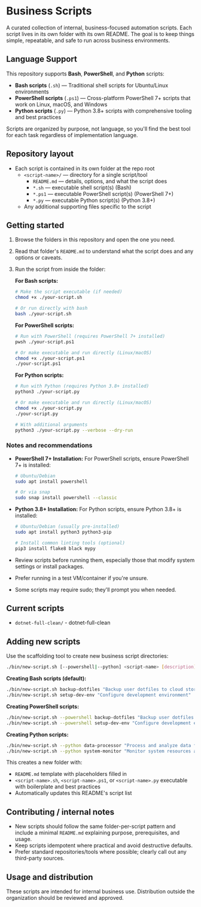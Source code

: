 # Business Scripts

A curated collection of internal, business-focused automation scripts. Each script lives in its own folder with its own README. The goal is to keep things simple, repeatable, and safe to run across business environments.

## Language Support

This repository supports **Bash**, **PowerShell**, and **Python** scripts:

- **Bash scripts** (`.sh`) — Traditional shell scripts for Ubuntu/Linux environments
- **PowerShell scripts** (`.ps1`) — Cross-platform PowerShell 7+ scripts that work on Linux, macOS, and Windows
- **Python scripts** (`.py`) — Python 3.8+ scripts with comprehensive tooling and best practices

Scripts are organized by purpose, not language, so you'll find the best tool for each task regardless of implementation language.

## Repository layout

- Each script is contained in its own folder at the repo root
  - `<script-name>/` — directory for a single script/tool
    - `README.md` — details, options, and what the script does
    - `*.sh` — executable shell script(s) (Bash)
    - `*.ps1` — executable PowerShell script(s) (PowerShell 7+)
    - `*.py` — executable Python script(s) (Python 3.8+)
  - Any additional supporting files specific to the script

## Getting started

1. Browse the folders in this repository and open the one you need.
2. Read that folder's `README.md` to understand what the script does and any options or caveats.
3. Run the script from inside the folder:

   **For Bash scripts:**

   ```bash
   # Make the script executable (if needed)
   chmod +x ./your-script.sh

   # Or run directly with bash
   bash ./your-script.sh
   ```

   **For PowerShell scripts:**

   ```bash
   # Run with PowerShell (requires PowerShell 7+ installed)
   pwsh ./your-script.ps1

   # Or make executable and run directly (Linux/macOS)
   chmod +x ./your-script.ps1
   ./your-script.ps1
   ```

   **For Python scripts:**

   ```bash
   # Run with Python (requires Python 3.8+ installed)
   python3 ./your-script.py

   # Or make executable and run directly (Linux/macOS)
   chmod +x ./your-script.py
   ./your-script.py

   # With additional arguments
   python3 ./your-script.py --verbose --dry-run
   ```

### Notes and recommendations

- **PowerShell 7+ Installation:** For PowerShell scripts, ensure PowerShell 7+ is installed:

  ```bash
  # Ubuntu/Debian
  sudo apt install powershell

  # Or via snap
  sudo snap install powershell --classic
  ```

- **Python 3.8+ Installation:** For Python scripts, ensure Python 3.8+ is installed:

  ```bash
  # Ubuntu/Debian (usually pre-installed)
  sudo apt install python3 python3-pip

  # Install common linting tools (optional)
  pip3 install flake8 black mypy
  ```

- Review scripts before running them, especially those that modify system settings or install packages.
- Prefer running in a test VM/container if you're unsure.
- Some scripts may require sudo; they'll prompt you when needed.

## Current scripts

<!-- scripts:start -->
- `dotnet-full-clean/` - dotnet-full-clean
<!-- scripts:end -->

## Adding new scripts

Use the scaffolding tool to create new business script directories:

```bash
./bin/new-script.sh [--powershell|--python] <script-name> [description]
```

**Creating Bash scripts (default):**

```bash
./bin/new-script.sh backup-dotfiles "Backup user dotfiles to cloud storage"
./bin/new-script.sh setup-dev-env "Configure development environment"
```

**Creating PowerShell scripts:**

```bash
./bin/new-script.sh --powershell backup-dotfiles "Backup user dotfiles to cloud storage"
./bin/new-script.sh --powershell setup-dev-env "Configure development environment"
```

**Creating Python scripts:**

```bash
./bin/new-script.sh --python data-processor "Process and analyze data files"
./bin/new-script.sh --python system-monitor "Monitor system resources and generate reports"
```

This creates a new folder with:

- `README.md` template with placeholders filled in
- `<script-name>.sh`, `<script-name>.ps1`, or `<script-name>.py` executable with boilerplate and best practices
- Automatically updates this README's script list

## Contributing / internal notes

- New scripts should follow the same folder-per-script pattern and include a minimal `README.md` explaining purpose, prerequisites, and usage.
- Keep scripts idempotent where practical and avoid destructive defaults.
- Prefer standard repositories/tools where possible; clearly call out any third-party sources.

## Usage and distribution

These scripts are intended for internal business use. Distribution outside the organization should be reviewed and approved.

